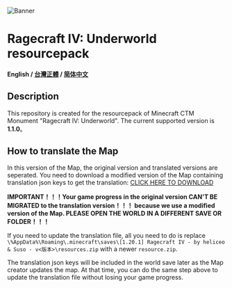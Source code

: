 ![Banner](https://ctmrepository.com/map_img/6926650110728662.PNG)

# Ragecraft IV: Underworld resourcepack
#### English / [台灣正體](https://github.com/champsing/Ragecraft-IV-resourcepack/blob/master/readme/README_tw.md) / [简体中文](https://github.com/champsing/Ragecraft-IV-resourcepack/blob/master/readme/README_cn.md)

## Description
This repository is created for the resourcepack of Minecraft CTM Monument "Ragecraft IV: Underworld".
The current supported version is **1.1.0**。

## How to translate the Map
In this version of the Map, the original version and translated versions are seperated. You need to download a modified version of the Map containing translation json keys to get the translation: [CLICK HERE TO DOWNLOAD]()

**IMPORTANT！！！Your game progress in the original version CAN'T BE MIGRATED to the translation version！！！ because we use a modified version of the Map. PLEASE OPEN THE WORLD IN A DIFFERENT SAVE OR FOLDER！！！**

If you need to update the translation file, all you need to do is replace `\%AppData%\Roaming\.minecraft\saves\[1.20.1] Ragecraft IV - by heliceo & Suso - v<版本>\resources.zip` with a newer `resource.zip`.

The translation json keys will be included in the world save later as the Map creator updates the map. At that time, you can do the same step above to update the translation file without losing your game progress.
